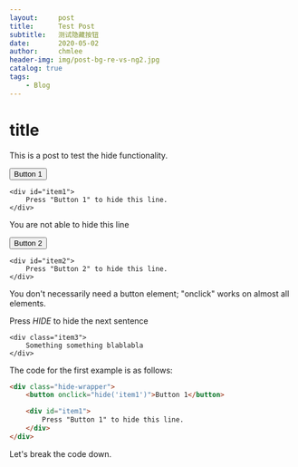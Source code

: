 ```yaml
---
layout:     post
title:      Test Post
subtitle:   测试隐藏按钮 
date:       2020-05-02
author:     chmlee
header-img: img/post-bg-re-vs-ng2.jpg
catalog: true
tags:
    - Blog
---
```


<script src="/js/hide-toggle.js"></script>

# title

This is a post to test the hide functionality.

<div class="hide-wrapper">
    <button onclick="hide('item1')">Button 1</button>

    <div id="item1">
        Press "Button 1" to hide this line.
    </div>
</div>

You are not able to hide this line

<div class="hide-wrapper">
    <button onclick="hide('item2')">Button 2</button>

    <div id="item2">
        Press "Button 2" to hide this line.
    </div>
</div>

You don't necessarily need a button element; "onclick" works on almost all elements.

<div class="hide-wrapper">
    <p>Press <em onclick="hide('item3')">HIDE</em> to hide the next sentence</p>

    <div class="item3">
        Something something blablabla
    </div>
</div>


<!-- You should not be reading anything below this line in markdown -->

The code for the first example is as follows:

```html
<div class="hide-wrapper">
    <button onclick="hide('item1')">Button 1</button>

    <div id="item1">
        Press "Button 1" to hide this line.
    </div>
</div>
```

Let's break the code down.





